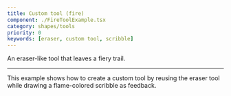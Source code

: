 ```yaml
---
title: Custom tool (fire)
component: ./FireToolExample.tsx
category: shapes/tools
priority: 0
keywords: [eraser, custom tool, scribble]
---
```


An eraser-like tool that leaves a fiery trail.

---

This example shows how to create a custom tool by reusing the eraser tool while drawing a flame-colored scribble as feedback.
